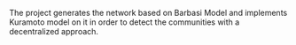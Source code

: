 The project generates the network based on Barbasi Model and implements Kuramoto model on it in order to detect the communities with a decentralized approach.
